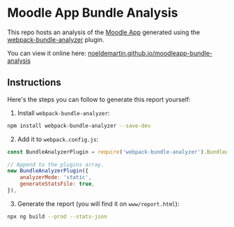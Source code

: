 # Moodle App Bundle Analysis

This repo hosts an analysis of the [Moodle App](https://github.com/moodlehq/moodleapp) generated using the [webpack-bundle-analyzer](https://www.npmjs.com/package/webpack-bundle-analyzer) plugin.

You can view it online here: [noeldemartin.github.io/moodleapp-bundle-analysis](https://noeldemartin.github.io/moodleapp-bundle-analysis)

## Instructions

Here's the steps you can follow to generate this report yourself:

1. Install `webpack-bundle-analyzer`:

```sh
npm install webpack-bundle-analyzer --save-dev
```

2. Add it to `webpack.config.js`:

```js
const BundleAnalyzerPlugin = require('webpack-bundle-analyzer').BundleAnalyzerPlugin;

// Append to the plugins array.
new BundleAnalyzerPlugin({
    analyzerMode: 'static',
    generateStatsFile: true,
}),
```

3. Generate the report (you will find it on `www/report.html`):

```sh
npx ng build --prod --stats-json
```
